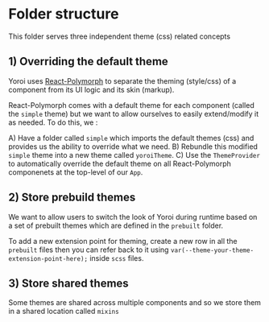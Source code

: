 # Folder structure

This folder serves three independent theme (css) related concepts

## 1) Overriding the default theme

Yoroi uses [React-Polymorph](https://github.com/input-output-hk/react-polymorph/) to separate the theming (style/css) of a component from its UI logic and its skin (markup).

React-Polymorph comes with a default theme for each component (called the `simple` theme) but we want to allow ourselves to easily extend/modify it as needed. To do this, we :

A) Have a folder called `simple` which imports the default themes (css) and provides us the ability to override what we need.
B) Rebundle this modified `simple` theme into a new theme called `yoroiTheme`. 
C) Use the `ThemeProvider` to automatically override the default theme on all React-Polymorph componenets at the top-level of our `App`.

## 2) Store prebuild themes

We want to allow users to switch the look of Yoroi during runtime based on a set of prebuilt themes which are defined in the `prebuilt` folder.

To add a new extension point for theming, create a new row in all the `prebuilt` files then you can refer back to it using `var(--theme-your-theme-extension-point-here);` inside `scss` files.

## 3) Store shared themes

Some themes are shared across multiple components and so we store them in a shared location called `mixins`